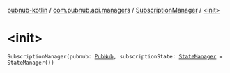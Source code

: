 [pubnub-kotlin](../../index.md) / [com.pubnub.api.managers](../index.md) / [SubscriptionManager](index.md) / [&lt;init&gt;](./-init-.md)

# &lt;init&gt;

`SubscriptionManager(pubnub: `[`PubNub`](../../com.pubnub.api/-pub-nub/index.md)`, subscriptionState: `[`StateManager`](../-state-manager/index.md)` = StateManager())`